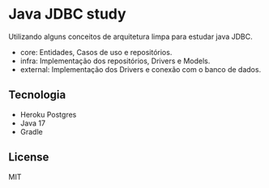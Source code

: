 # Java JDBC study

Utilizando alguns conceitos de arquitetura limpa para estudar java JDBC.

- core: Entidades, Casos de uso e repositórios.
- infra: Implementação dos repositórios, Drivers e Models.
- external: Implementação dos Drivers e conexão com o banco de dados.

## Tecnologia
- Heroku  Postgres
- Java 17
- Gradle

## License

MIT
